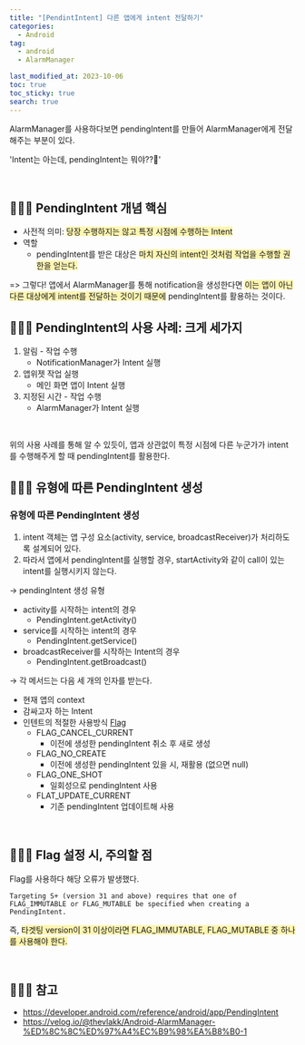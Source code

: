 ```yaml
---
title: "[PendintIntent] 다른 앱에게 intent 전달하기"
categories:
  - Android
tag:
  - android
  - AlarmManager

last_modified_at: 2023-10-06
toc: true
toc_sticky: true
search: true
---
```


AlarmManager를 사용하다보면 pendingIntent를 만들어 AlarmManager에게 전달해주는 부분이 있다. 

'Intent는 아는데, pendingIntent는 뭐야??🤔' 

<br>

## 👩🏻‍💻 PendingIntent 개념 핵심

- 사전적 의미: <span style = "background-color:#fff5b1">당장 수행하지는 않고 특정 시점에 수행하는 Intent</span>
- 역할
    - pendingIntent를 받은 대상은 <span style = "background-color:#fff5b1">마치 자신의 intent인 것처럼 작업을 수행할 권한을 얻는다.</span>

=> 그렇다! 앱에서 AlarmManager를 통해 notification을 생성한다면 <span style = "background-color:#fff5b1">이는 앱이 아닌 다른 대상에게 intent를 전달하는 것이기 때문에</span> pendingIntent를 활용하는 것이다.
<br>

## 👩🏻‍💻 PendingIntent의 사용 사례: 크게 세가지
1. 알림 - 작업 수행
    - NotificationManager가 Intent 실행
2. 앱위젯 작업 실행
    - 메인 화면 앱이 Intent 실행
3. 지정된 시간 - 작업 수행
    - AlarmManager가 Intent 실행

<br>

위의 사용 사례를 통해 알 수 있듯이, 앱과 상관없이 특정 시점에 다른 누군가가 intent를 수행해주게 할 때 pendingIntent를 활용한다.

## 👩🏻‍💻 유형에 따른 PendingIntent 생성
### 유형에 따른 PendingIntent 생성

1. intent 객체는 앱 구성 요소(activity, service, broadcastReceiver)가 처리하도록 설계되어 있다.
2. 따라서 앱에서 pendingIntent를 실행할 경우, startActivity와 같이 call이 있는 intent를 실행시키지 않는다.

→ pendingIntent 생성 유형

- activity를 시작하는 intent의 경우
    - PendingIntent.getActivity()
- service를 시작하는 intent의 경우
    - PendingIntent.getService()
- broadcastReceiver를 시작하는 Intent의 경우
    - PendingIntent.getBroadcast()

→ 각 메서드는 다음 세 개의 인자를 받는다.

- 현재 앱의 context
- 감싸고자 하는 Intent
- 인텐트의 적절한 사용방식 [Flag](https://developer.android.com/reference/android/app/PendingIntent#summary)
    - FLAG_CANCEL_CURRENT
        - 이전에 생성한 pendingIntent 취소 후 새로 생성
    - FLAG_NO_CREATE
        - 이전에 생성한 pendingIntent 있을 시, 재활용 (없으면 null)
    - FLAG_ONE_SHOT
        - 일회성으로 pendingIntent 사용
    - FLAT_UPDATE_CURRENT
        - 기존 pendingIntent 업데이트해 사용

<br>

## 👩🏻‍💻 Flag 설정 시, 주의할 점

Flag를 사용하다 해당 오류가 발생했다.

```
Targeting S+ (version 31 and above) requires that one of FLAG_IMMUTABLE or FLAG_MUTABLE be specified when creating a PendingIntent.
```

즉, <span style = "background-color:#fff5b1">타겟팅 version이 31 이상이라면 FLAG_IMMUTABLE, FLAG_MUTABLE 중 하나를 사용해야 한다.</span>

<br>

## 👩🏻‍💻 참고
- <https://developer.android.com/reference/android/app/PendingIntent>
- <https://velog.io/@thevlakk/Android-AlarmManager-%ED%8C%8C%ED%97%A4%EC%B9%98%EA%B8%B0-1>